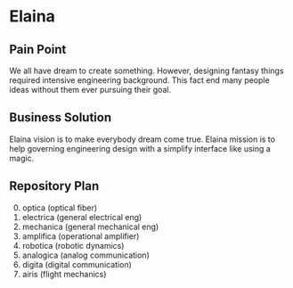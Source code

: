 # Elaina
<h2> Pain Point </h2>

We all have dream to create something. However, designing fantasy things required intensive engineering background. This fact end many people ideas without them ever pursuing their goal.

<h2> Business Solution </h2>

Elaina vision is to make everybody dream come true. Elaina mission is to help governing engineering design with a simplify interface like using a magic.

<h2> Repository Plan </h2>

0. optica (optical fiber)
1. electrica (general electrical eng)
2. mechanica (general mechanical eng)
3. amplifica (operational amplifier)
4. robotica (robotic dynamics)
5. analogica (analog communication)
6. digita (digital communication)
7. airis (flight mechanics)
